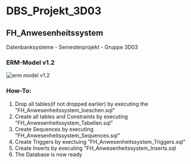 # DBS_Projekt_3D03
## FH_Anwesenheitssystem
Datenbanksysteme - Semesterprojekt - Gruppe 3D03

### ERM-Model v1.2
![erm model
v1.2](https://user-images.githubusercontent.com/49987011/69871717-d0380680-12b3-11ea-9bef-07bb32f1be67.png)

### How-To:
1.  Drop all tables(if not dropped earlier) by executing the "FH_Anwesenheitssystem_loeschen.sql"
2.  Create all tables and Constraints by executing "FH_Anwesenheitssystem_Tabellen.sql"
3.  Create Sequences by executing "FH_Anwesenheitssystem_Sequences.sql"
4.  Create Triggers by exectuing "FH_Anwesenheitssystem_Triggers.sql"
5.  Create Inserts by executing "FH_Anwesenheitssystem_Inserts.sql
6.  The Database is now ready
